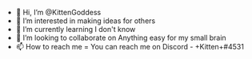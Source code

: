 - 👋 Hi, I’m @KittenGoddess
- 👀 I’m interested in making ideas for others
- 🌱 I’m currently learning I don't know
- 💞️ I’m looking to collaborate on Anything easy for my small brain 
- 📫 How to reach me = You can reach me on Discord - +Kitten+#4531
